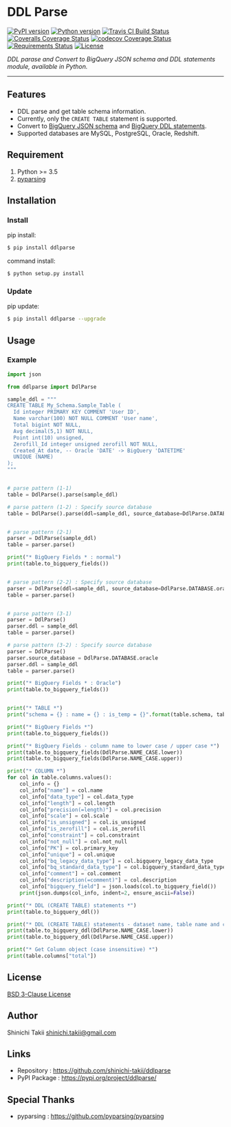 # DDL Parse

[![PyPI version](https://img.shields.io/pypi/v/ddlparse.svg)](https://pypi.org/project/ddlparse/)
[![Python version](https://img.shields.io/pypi/pyversions/ddlparse.svg)](https://pypi.org/project/ddlparse/)
[![Travis CI Build Status](https://travis-ci.org/shinichi-takii/ddlparse.svg?branch=master)](https://travis-ci.org/shinichi-takii/ddlparse)
[![Coveralls Coverage Status](https://coveralls.io/repos/github/shinichi-takii/ddlparse/badge.svg?branch=master)](https://coveralls.io/github/shinichi-takii/ddlparse?branch=master)
[![codecov Coverage Status](https://codecov.io/gh/shinichi-takii/ddlparse/branch/master/graph/badge.svg)](https://codecov.io/gh/shinichi-takii/ddlparse)
[![Requirements Status](https://requires.io/github/shinichi-takii/ddlparse/requirements.svg?branch=master)](https://requires.io/github/shinichi-takii/ddlparse/requirements/?branch=master)
[![License](https://img.shields.io/badge/License-BSD%203--Clause-blue.svg)](https://github.com/shinichi-takii/ddlparse/blob/master/LICENSE.md)

*DDL parase and Convert to BigQuery JSON schema and DDL statements module, available in Python.*

----

## Features

- DDL parse and get table schema information.
- Currently, only the `CREATE TABLE` statement is supported.
- Convert to [BigQuery JSON schema](https://cloud.google.com/bigquery/docs/schemas#creating_a_json_schema_file) and [BigQuery DDL statements](https://cloud.google.com/bigquery/docs/reference/standard-sql/data-definition-language).
- Supported databases are MySQL, PostgreSQL, Oracle, Redshift.

## Requirement

1. Python >= 3.5
1. [pyparsing](https://github.com/pyparsing/pyparsing)

## Installation

### Install

pip install:
```bash
$ pip install ddlparse
```

command install:
```bash
$ python setup.py install
```

### Update

pip update:
```bash
$ pip install ddlparse --upgrade
```

## Usage

### Example

```python
import json

from ddlparse import DdlParse

sample_ddl = """
CREATE TABLE My_Schema.Sample_Table (
  Id integer PRIMARY KEY COMMENT 'User ID',
  Name varchar(100) NOT NULL COMMENT 'User name',
  Total bigint NOT NULL,
  Avg decimal(5,1) NOT NULL,
  Point int(10) unsigned,
  Zerofill_Id integer unsigned zerofill NOT NULL,
  Created_At date, -- Oracle 'DATE' -> BigQuery 'DATETIME'
  UNIQUE (NAME)
);
"""


# parse pattern (1-1)
table = DdlParse().parse(sample_ddl)

# parse pattern (1-2) : Specify source database
table = DdlParse().parse(ddl=sample_ddl, source_database=DdlParse.DATABASE.oracle)


# parse pattern (2-1)
parser = DdlParse(sample_ddl)
table = parser.parse()

print("* BigQuery Fields * : normal")
print(table.to_bigquery_fields())


# parse pattern (2-2) : Specify source database
parser = DdlParse(ddl=sample_ddl, source_database=DdlParse.DATABASE.oracle)
table = parser.parse()


# parse pattern (3-1)
parser = DdlParse()
parser.ddl = sample_ddl
table = parser.parse()

# parse pattern (3-2) : Specify source database
parser = DdlParse()
parser.source_database = DdlParse.DATABASE.oracle
parser.ddl = sample_ddl
table = parser.parse()

print("* BigQuery Fields * : Oracle")
print(table.to_bigquery_fields())


print("* TABLE *")
print("schema = {} : name = {} : is_temp = {}".format(table.schema, table.name, table.is_temp))

print("* BigQuery Fields *")
print(table.to_bigquery_fields())

print("* BigQuery Fields - column name to lower case / upper case *")
print(table.to_bigquery_fields(DdlParse.NAME_CASE.lower))
print(table.to_bigquery_fields(DdlParse.NAME_CASE.upper))

print("* COLUMN *")
for col in table.columns.values():
    col_info = {}
    col_info["name"] = col.name
    col_info["data_type"] = col.data_type
    col_info["length"] = col.length
    col_info["precision(=length)"] = col.precision
    col_info["scale"] = col.scale
    col_info["is_unsigned"] = col.is_unsigned
    col_info["is_zerofill"] = col.is_zerofill
    col_info["constraint"] = col.constraint
    col_info["not_null"] = col.not_null
    col_info["PK"] = col.primary_key
    col_info["unique"] = col.unique
    col_info["bq_legacy_data_type"] = col.bigquery_legacy_data_type
    col_info["bq_standard_data_type"] = col.bigquery_standard_data_type
    col_info["comment"] = col.comment
    col_info["description(=comment)"] = col.description
    col_info["bigquery_field"] = json.loads(col.to_bigquery_field())
    print(json.dumps(col_info, indent=2, ensure_ascii=False))

print("* DDL (CREATE TABLE) statements *")
print(table.to_bigquery_ddl())

print("* DDL (CREATE TABLE) statements - dataset name, table name and column name to lower case / upper case *")
print(table.to_bigquery_ddl(DdlParse.NAME_CASE.lower))
print(table.to_bigquery_ddl(DdlParse.NAME_CASE.upper))

print("* Get Column object (case insensitive) *")
print(table.columns["total"])
```

## License

[BSD 3-Clause License](https://github.com/shinichi-takii/ddlparse/blob/master/LICENSE.md)

## Author

Shinichi Takii <shinichi.takii@gmail.com>

## Links

- Repository : https://github.com/shinichi-takii/ddlparse
- PyPI Package : https://pypi.org/project/ddlparse/

## Special Thanks

- pyparsing : https://github.com/pyparsing/pyparsing
